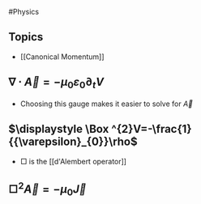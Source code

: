 #Physics 
## Topics
* [[Canonical Momentum]]
## $\displaystyle \nabla \cdot \vec{A}=-{\mu}_{0}{\varepsilon}_{0}\partial_{t}V$
* Choosing this gauge makes it easier to solve for $\displaystyle \vec{A}$
## $\displaystyle \Box ^{2}V=-\frac{1}{{\varepsilon}_{0}}\rho$
* $\displaystyle \Box$ is the [[d'Alembert operator]] 
## $\displaystyle \Box ^{2}\vec{A}=-{\mu}_{0}\vec{J}$